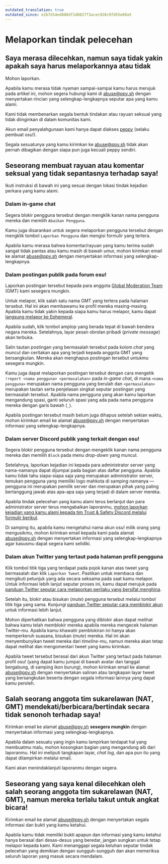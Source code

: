 ```yaml
---
outdated_translation: true
outdated_since: e2b7d14ed888df1d0027f3acec928c9fd55e60a5
---
```


# Melaporkan tindak pelecehan

## Saya merasa dilecehkan, namun saya tidak yakin apakah saya harus melaporkannya atau tidak

Mohon laporkan.

Apabila kamu merasa tidak nyaman sampai-sampai kamu harus merujuk pada artikel ini, mohon segera hubungi kami di [abuse@ppy.sh](mailto:abuse@ppy.sh) dengan menyertakan rincian yang selengkap-lengkapnya seputar apa yang kamu alami.

Kami tidak membenarkan segala bentuk tindakan atau rayuan seksual yang tidak diinginkan di dalam komunitas kami.

Akun email penyalahgunaan kami hanya dapat diakses [peppy](https://osu.ppy.sh/users/2) (selaku pembuat osu!).

Segala sesuatunya yang kamu kirimkan ke [abuse@ppy.sh](mailto:abuse@ppy.sh) tidak akan pernah dibagikan dengan siapa pun juga kecuali peppy sendiri.

## Seseorang membuat rayuan atau komentar seksual yang tidak sepantasnya terhadap saya!

Ikuti instruksi di bawah ini yang sesuai dengan lokasi tindak kejadian perkara yang kamu alami.

### Dalam in-game chat

Segera blokir pengguna tersebut dengan mengklik kanan nama pengguna mereka dan memilih `Abaikan Pengguna`.

Kamu juga disarankan untuk segera melaporkan pengguna tersebut dengan mengklik tombol `Laporkan Pengguna` dan mengisi formulir yang tertera.

Apabila kamu merasa bahwa komentar/rayuan yang kamu terima sudah sangat tidak pantas atau kamu masih di bawah umur, mohon kirimkan email ke alamat [abuse@ppy.sh](mailto:abuse@ppy.sh) dengan menyertakan informasi yang selengkap-lengkapnya.

### Dalam postingan publik pada forum osu!

Laporkan postingan tersebut kepada para anggota [Global Moderation Team](/wiki/People/Global_Moderation_Team) (GMT) kami sesegera mungkin.

Untuk melapor, klik salah satu nama GMT yang tertera pada halaman tersebut. Hal ini akan membawamu ke profil mereka masing-masing. Apabila kamu tidak yakin kepada siapa kamu harus melapor, kamu dapat [langsung melapor ke Ephemeral](https://osu.ppy.sh/users/102335).

Apabila sudah, klik tombol amplop yang berada tepat di bawah bendera negara mereka. Setelahnya, layar pesan obrolan pribadi (*private message*) akan terbuka.

Salin tautan postingan yang bermasalah tersebut pada kolom *chat* yang muncul dan ceritakan apa yang terjadi kepada anggota GMT yang bersangkutan. Mereka akan menghapus postingan tersebut untukmu sesegera mungkin.

Kamu juga dapat melaporkan postingan tersebut dengan cara mengetik `!report <nama pengguna> <permasalahan>` pada *in-game chat*, di mana `<nama pengguna>` merupakan nama pengguna yang berulah dan `<permasalahan>` merupakan tautan serta penjelasan singkat seputar postingan yang bermasalah tersebut. Apabila nama pengguna yang akan kamu laporkan mengandung spasi, ganti seluruh spasi yang ada pada nama pengguna mereka dengan garis bawah (`_`).

Apabila postingan tersebut masih belum juga dihapus setelah sekian waktu, mohon kirimkan email ke alamat [abuse@ppy.sh](mailto:abuse@ppy.sh) dengan menyertakan informasi yang selengkap-lengkapnya.

### Dalam server Discord publik yang terkait dengan osu!

Segera blokir pengguna tersebut dengan mengeklik kanan nama pengguna mereka dan memilih `Block` pada menu *drop-down* yang muncul.

Setelahnya, laporkan kejadian ini kepada para administrator server yang nama-namanya dapat dijumpai pada bagian atas daftar pengguna. Apabila kamu tidak tahu siapa-siapa saja yang merupakan administrator server, temukan pengguna yang memiliki logo mahkota di samping namanya — pengguna ini merupakan pemilik server dan merupakan pihak yang paling bertanggung jawab atas apa-apa saja yang terjadi di dalam server mereka.

Apabila tindak pelecehan yang kamu alami terus berlanjut dan para administrator server terus mengabaikan laporanmu, [mohon laporkan kejadian yang kamu alami kepada tim Trust & Safety Discord melalui formulir berikut](https://dis.gd/request).

Di samping itu, apabila kamu mengetahui nama akun osu! milik orang yang mengusikmu, mohon kirimkan email kepada kami pada alamat [abuse@ppy.sh](mailto:abuse@ppy.sh) dengan menyertakan informasi yang selengkap-lengkapnya agar kasusmu dapat segera kami selidiki.

### Dalam akun Twitter yang tertaut pada halaman profil pengguna

Klik tombol titik tiga yang terdapat pada pojok kanan atas tweet yang bermasalah dan klik `Laporkan Tweet`. Pastikan untuk membaca dan mengikuti petunjuk yang ada secara seksama pada saat kamu melapor. Untuk informasi lebih lanjut seputar proses ini, kamu dapat merujuk pada [panduan Twitter seputar cara melaporkan perilaku yang bersifat menghina](https://help.twitter.com/id/safety-and-security/report-abusive-behavior).

Setelah itu, blokir atau bisukan (*mute*) pengguna tersebut melalui tombol titik tiga yang sama. Kunjungi [panduan Twitter seputar cara memblokir akun](https://help.twitter.com/id/using-twitter/blocking-and-unblocking-accounts) untuk informasi lebih lanjut.

Mohon diperhatikan bahwa pengguna yang diblokir akan dapat melihat bahwa kamu telah memblokir mereka apabila mereka mengecek halaman Twitter-mu. Apabila kamu khawatir pemblokiran ini hanya akan memperkeruh suasana, bisukan (*mute*) mereka. Hal ini akan menyembunyikan tweet mereka dari *timeline*-mu, namun mereka akan tetap dapat melihat dan mengomentari tweet yang kamu kirimkan.

Apabila tweet tersebut berasal dari akun Twitter yang tertaut pada halaman profil osu! (yang dapat kamu jumpai di bawah avatar dan tanggal bergabung, di samping ikon burung), mohon kirimkan email ke alamat [abuse@ppy.sh](mailto:abuse@ppy.sh) dengan menyertakan salinan atau tangkapan layar tweet yang bersangkutan beserta dengan segala informasi lainnya yang dapat kamu peroleh.

## Salah seorang anggota tim sukarelawan (NAT, GMT) mendekati/berbicara/bertindak secara tidak senonoh terhadap saya!

Kirimkan email ke alamat [abuse@ppy.sh](mailto:abuse@ppy.sh) **sesegera mungkin** dengan menyertakan informasi yang selengkap-lengkapnya.

Apabila dalam sesuatu yang ingin kamu lampirkan terdapat hal yang membuatmu malu, mohon kosongkan bagian yang mengandung aib dari laporanmu. Hal ini meliputi tangkapan layar, *chat log*, dan apa pun itu yang dapat dilampirkan melalui email.

Kami akan menindaklanjuti laporanmu dengan segera.

## Seseorang yang saya kenal dilecehkan oleh salah seorang anggota tim sukarelawan (NAT, GMT), namun mereka terlalu takut untuk angkat bicara!

Kirimkan email ke alamat [abuse@ppy.sh](mailto:abuse@ppy.sh) dengan menyertakan segala informasi dan bukti yang kamu ketahui.

Apabila kamu tidak memiliki bukti apapun dan informasi yang kamu ketahui hanya berasal dari desas-desus yang beredar, jangan sungkan untuk tetap melapor kepada kami. Kami menanggapi segala keluhan seputar tindak pelecehan yang demikian dengan sungguh-sungguh dan akan memeriksa seluruh laporan yang masuk secara mendalam.
